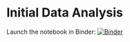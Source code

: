 # Initial Data Analysis

Launch the notebook in Binder: [![Binder](https://mybinder.org/badge_logo.svg)](https://mybinder.org/v2/gh/rwcitek/MyBinder.demo/main?labpath=%2FInitial.Data.Analysis%2Fbash.intro.ipynb)

